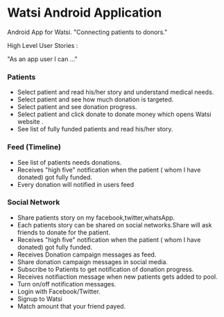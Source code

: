 Watsi Android Application
===============

Android App for Watsi. "Connecting patients to donors."


High Level User Stories :

  "As an app user I can ..."

### Patients

* Select patient and read his/her story and understand medical needs.
* Select patient and see how much donation is targeted.
* Select patient and see donation progress.
* Select patient and click donate to donate money which opens Watsi website .
* See list of fully funded patients and read his/her story.

### Feed (Timeline)
* See list of patients needs donations.
* Receives "high five" notification when the patient ( whom I have donated) got fully funded.
* Every donation will notified in users feed

### Social Network

* Share patients story on my facebook,twitter,whatsApp.
* Each patients story can be shared on social networks.Share will ask friends to donate for the patient.
* Receives "high five" notification when the patient ( whom I have donated) got fully funded.
* Receives Donation campaign messages as feed.
* Share donation campaign messages in social media.
* Subscribe to Patients to get notification of donation progress.
* Receives notifiaction message when new patients gets added to pool.
* Turn on/off notification messages.
* Login with Facebook/Twitter.
* Signup to Watsi
* Match amount that your friend payed.


